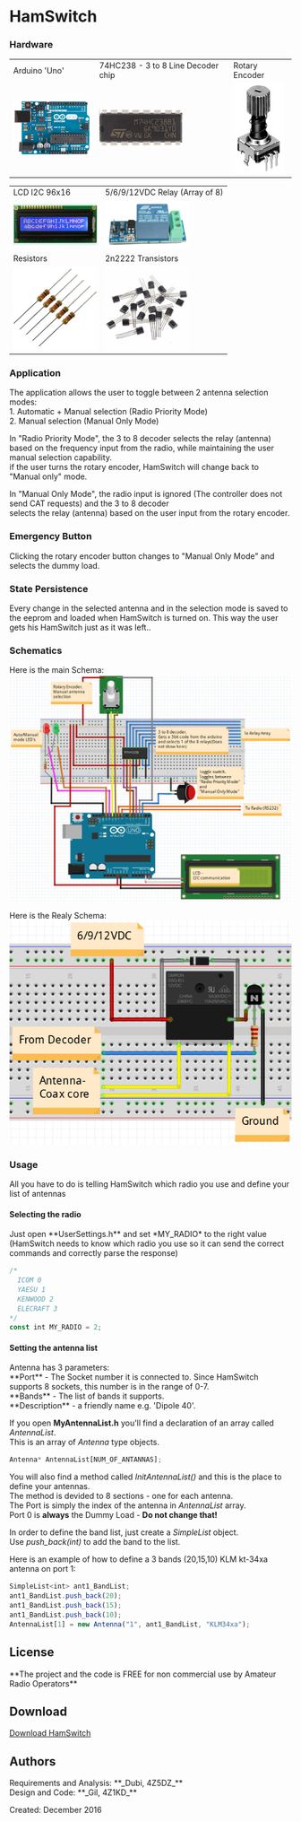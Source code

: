 <meta property="og:image" content="https://raw.githubusercontent.com/4Z1KD/HamSwitch/master/Images/HamSwitch.png" />
<h1>HamSwitch</h1>

<h3>Hardware</h3>
<table>
<tr>
  <td>Arduino 'Uno'</td>
  <td>74HC238 - 3 to 8 Line Decoder chip</td>
  <td>Rotary Encoder</td>
</tr>
<tr>
  <td><img src='https://raw.githubusercontent.com/4Z1KD/HamSwitch/master/Images/arduino uno.png' width='150px'></td>
  <td><img src='https://raw.githubusercontent.com/4Z1KD/HamSwitch/master/Images/74HC238.png' width='150px'></td>
  <td><img src='https://raw.githubusercontent.com/4Z1KD/HamSwitch/master/Images/rotary encoder.jpg' width='90px'></td>
</tr>
</table>
<table>
<tr>
  <td>LCD I2C 96x16</td>
  <td>5/6/9/12VDC Relay (Array of 8)</td>
</tr>
<tr>
  <td><img src='https://raw.githubusercontent.com/4Z1KD/HamSwitch/master/Images/lcd.jpg' width='150px'></td>
  <td><img src='https://raw.githubusercontent.com/4Z1KD/HamSwitch/master/Images/relay.png' width='150px'></td>
</tr>
<tr>
  <td>Resistors</td>
  <td>2n2222 Transistors</td>
</tr>
<tr>
  <td><img src='https://raw.githubusercontent.com/4Z1KD/HamSwitch/master/Images/resistors.jpg' width='150px'></td>
  <td><img src='https://raw.githubusercontent.com/4Z1KD/HamSwitch/master/Images/transistors.jpg' width='150px'></td>
</tr>
</table>

<h3>Application</h3>
The application allows the user to toggle between 2 antenna selection modes:<br>
1. Automatic + Manual selection (Radio Priority Mode)<br>
2. Manual selection (Manual Only Mode)<br>

In "Radio Priority Mode", the 3 to 8 decoder selects the relay (antenna)<br>
based on the frequency input from the radio, while maintaining the user manual selection capability.<br>
if the user turns the rotary encoder, HamSwitch will change back to "Manual only" mode.<br>

In "Manual Only Mode", the radio input is ignored (The controller does not send CAT requests) and the 3 to 8 decoder<br>
selects the relay (antenna) based on the user input from the rotary encoder.<br>

<h3>Emergency Button</h3>
Clicking the rotary encoder button changes to "Manual Only Mode" and selects the dummy load.<br>

<h3>State Persistence</h3>
Every change in the selected antenna and in the selection mode is saved to the eeprom and loaded when HamSwitch is turned on.
This way the user gets his HamSwitch just as it was left..

<h3>Schematics</h3>

Here is the main Schema:<br>
<a href="https://raw.githubusercontent.com/4Z1KD/HamSwitch/master/Images/Main%20Schema.PNG" target="_blank">
![Alt text](https://raw.githubusercontent.com/4Z1KD/HamSwitch/master/Images/Main%20Schema.PNG?raw=true "HamSwitch Schema")
</a>

Here is the Realy Schema:<br>
<a href="https://raw.githubusercontent.com/4Z1KD/HamSwitch/master/Images/Relay%20Schema.PNG" target="_blank">
![Alt text](https://raw.githubusercontent.com/4Z1KD/HamSwitch/master/Images/Relay%20Schema.PNG?raw=true "HamSwitch Relay Schema")
</a>

<h3>Usage</h3>
All you have to do is telling HamSwitch which radio you use and define your list of antennas<br>

<h4>Selecting the radio</h4>
Just open **UserSettings.h** and set *MY_RADIO* to the right value (HamSwitch needs to know which radio you use so it can send the correct commands and correctly parse the response)

```javascript
/*
  ICOM 0
  YAESU 1
  KENWOOD 2
  ELECRAFT 3
*/
const int MY_RADIO = 2;
```

<h4>Setting the antenna list</h4>
Antenna has 3 parameters:<br>
**Port** - The Socket number it is connected to. Since HamSwitch supports 8 sockets, this number is in the range of 0-7.<br>
**Bands** - The list of bands it supports.<br>
**Description** - a friendly name e.g. 'Dipole 40'.<br>

If you open **MyAntennaList.h** you'll find a declaration of an array called *AntennaList*.<br>
This is an array of *Antenna* type objects.

```javascript
Antenna* AntennaList[NUM_OF_ANTANNAS];
```

You will also find a method called *InitAntennaList()* and this is the place to define your antennas.<br>
The method is devided to 8 sections - one for each antenna.<br>
The Port is simply the index of the antenna in *AntennaList* array.<br>
Port 0 is **always** the Dummy Load - **Do not change that!**<br>

In order to define the band list, just create a *SimpleList* object.<br>
Use *push_back(int)* to add the band to the list.<br>

Here is an example of how to define a 3 bands (20,15,10) KLM kt-34xa antenna on port 1:<br>

```javascript
SimpleList<int> ant1_BandList;
ant1_BandList.push_back(20);
ant1_BandList.push_back(15);
ant1_BandList.push_back(10);
AntennaList[1] = new Antenna("1", ant1_BandList, "KLM34xa");
```

<h2>License</h2>
**The project and the code is FREE for non commercial use by Amateur Radio Operators**<br>

<h2>Download</h2>
<a href="https://github.com/4Z1KD/HamSwitch/archive/master.zip" target="_blank">Download HamSwitch</a>

<h2>Authors</h2>
Requirements and Analysis: **_Dubi, 4Z5DZ_**<br>
Design and Code: **_Gil, 4Z1KD_**

Created: December 2016<br>
<script>
    var x = document.getElementsByClassName("button");
    x[0].outerHTML = '<img src="https://raw.githubusercontent.com/4Z1KD/HamSwitch/master/Images/HamSwitch.png" width="156px" style="position:absolute; top:0; right:0; background:transparent">'
</script>
<style>
.inner
{
  width: 80%;
}
#main-content
{
 width: 80%;
}
#sidebar
{
float:none;
 width: 100%;
}
</style>
